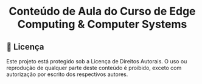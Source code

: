 <div align="center">
  <h1 align="center">
    <br>Conteúdo de Aula do Curso de Edge Computing & Computer Systems</h1>
</div>

## 📄 Licença

Este projeto está protegido sob a Licença de Direitos Autorais. O uso ou reprodução de qualquer parte deste conteúdo é proibido, exceto com autorização por escrito dos respectivos autores.

